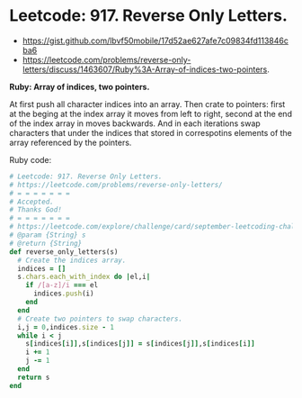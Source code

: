 # Leetcode: 917. Reverse Only Letters.

- https://gist.github.com/lbvf50mobile/17d52ae627afe7c09834fd113846cba6
- https://leetcode.com/problems/reverse-only-letters/discuss/1463607/Ruby%3A-Array-of-indices-two-pointers.

**Ruby: Array of indices, two pointers.**


At first push all character indices into an array. Then crate to pointers: first at the beging at the index array it moves from left to right, second at the end of the index array in moves backwards. And in each iterations swap characters that under the indices that stored in correspotins elements of the array referenced by the pointers.

Ruby code:
```Ruby
# Leetcode: 917. Reverse Only Letters.
# https://leetcode.com/problems/reverse-only-letters/
# = = = = = = =
# Accepted.
# Thanks God!
# = = = = = = =
# https://leetcode.com/explore/challenge/card/september-leetcoding-challenge-2021/637/week-2-september-8th-september-14th/3974/
# @param {String} s
# @return {String}
def reverse_only_letters(s)
  # Create the indices array.
  indices = []
  s.chars.each_with_index do |el,i|
    if /[a-z]/i === el
      indices.push(i)
    end
  end
  # Create two pointers to swap characters.
  i,j = 0,indices.size - 1
  while i < j
    s[indices[i]],s[indices[j]] = s[indices[j]],s[indices[i]]
    i += 1
    j -= 1
  end
  return s
end
```
